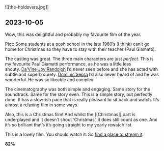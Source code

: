 ![[the-holdovers.jpg]]
## 2023-10-05

Wow, this was delightful and probably my favourite film of the year.

Plot: Some students at a posh school in the late 1960’s (I think) can’t go home for Christmas so they have to stay with their teacher (Paul Giamatti).

The casting was great. The three main characters are just _perfect_. This is my favourite Paul Giamatti performance, as he was a little less shouty. [Da’Vine Joy Randolph](https://www.imdb.com/name/nm5007768/?ref_=tt_cl_t_2) I’d never seen before and she has acted with subtle and superb surety. [Dominic Sessa](https://www.imdb.com/name/nm14073757/?ref_=tt_cl_t_3) I’d also never heard of and he was wonderful. He was so likeable and complex.

The cinematography was both simple and engaging. Same story for the soundtrack. Same for the story even. This is a simple story, but perfectly done. It has a slow-ish pace that is really pleasant to sit back and watch. It’s almost a relaxing film in some ways.

Also, this is a Christmas film! And whilst the [[Christmas]] part is underplayed and it doesn’t shout ‘Christmas’, it does still count as one. And it’s so brilliant that’s it’s going straight to my yearly rewatch list.

This is a lovely film. You should watch it. So [find a place to stream it](https://www.justwatch.com/uk/movie/the-holdovers).

**82%**
